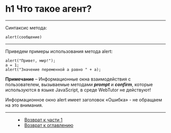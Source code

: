 # h1 Что такое агент? 
***

Синтаксис метода:

`alert(сообщение)`

---

Приведем примеры использования метода alert:

    alert("Привет, мир!");
    a = 1;
    alert("Значение переменной a равно " + a);


**Примечание** – Информационные окна взаимодействия с пользователем, вызываемые методами ***prompt*** и ***confirm***, которые используются в языке JavaScript, в среде WebTutor не действуют!

Информационное окно alert имеет заголовок «Ошибка» - не обращаем на это внимания.




***


<dd><li> <a href="1_language.md"> Возврат к части 1</a></dd>


<dd><li> <a href="README.md"> Возврат к оглавлению</a></dd>

